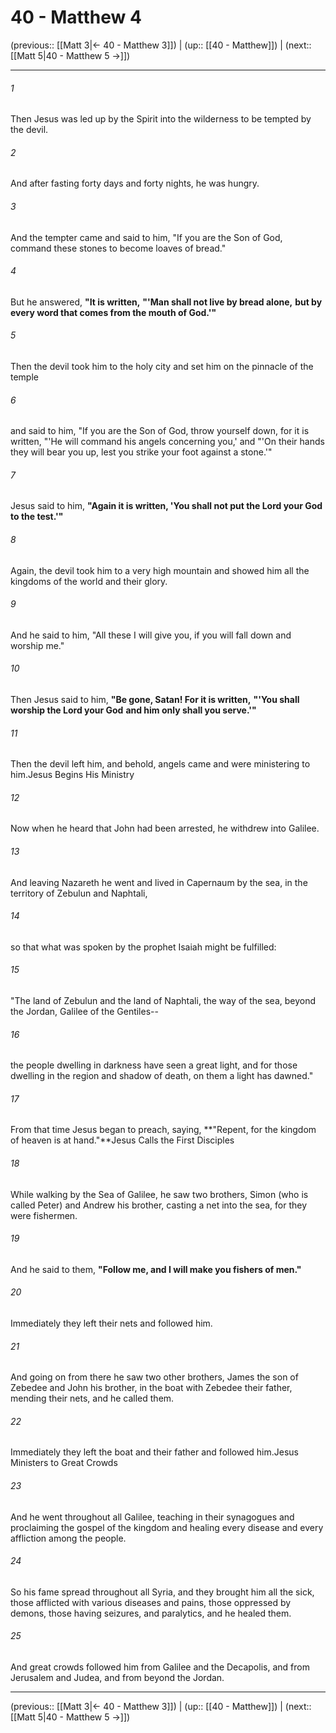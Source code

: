 # 40 - Matthew 4

(previous:: [[Matt 3|← 40 - Matthew 3]]) | (up:: [[40 - Matthew]]) | (next:: [[Matt 5|40 - Matthew 5 →]])

***


###### 1 
Then Jesus was led up by the Spirit into the wilderness to be tempted by the devil. 

###### 2 
And after fasting forty days and forty nights, he was hungry. 

###### 3 
And the tempter came and said to him, "If you are the Son of God, command these stones to become loaves of bread." 

###### 4 
But he answered, **"It is written,** **"'Man shall not live by bread alone,** **but by every word that comes from the mouth of God.'"** 

###### 5 
Then the devil took him to the holy city and set him on the pinnacle of the temple 

###### 6 
and said to him, "If you are the Son of God, throw yourself down, for it is written, "'He will command his angels concerning you,' and "'On their hands they will bear you up, lest you strike your foot against a stone.'" 

###### 7 
Jesus said to him, **"Again it is written, 'You shall not put the Lord your God to the test.'"** 

###### 8 
Again, the devil took him to a very high mountain and showed him all the kingdoms of the world and their glory. 

###### 9 
And he said to him, "All these I will give you, if you will fall down and worship me." 

###### 10 
Then Jesus said to him, **"Be gone, Satan! For it is written,** **"'You shall worship the Lord your God** **and him only shall you serve.'"** 

###### 11 
Then the devil left him, and behold, angels came and were ministering to him.Jesus Begins His Ministry 

###### 12 
Now when he heard that John had been arrested, he withdrew into Galilee. 

###### 13 
And leaving Nazareth he went and lived in Capernaum by the sea, in the territory of Zebulun and Naphtali, 

###### 14 
so that what was spoken by the prophet Isaiah might be fulfilled: 

###### 15 
"The land of Zebulun and the land of Naphtali, the way of the sea, beyond the Jordan, Galilee of the Gentiles-- 

###### 16 
the people dwelling in darkness have seen a great light, and for those dwelling in the region and shadow of death, on them a light has dawned." 

###### 17 
From that time Jesus began to preach, saying, **"Repent, for the kingdom of heaven is at hand."**Jesus Calls the First Disciples 

###### 18 
While walking by the Sea of Galilee, he saw two brothers, Simon (who is called Peter) and Andrew his brother, casting a net into the sea, for they were fishermen. 

###### 19 
And he said to them, **"Follow me, and I will make you fishers of men."** 

###### 20 
Immediately they left their nets and followed him. 

###### 21 
And going on from there he saw two other brothers, James the son of Zebedee and John his brother, in the boat with Zebedee their father, mending their nets, and he called them. 

###### 22 
Immediately they left the boat and their father and followed him.Jesus Ministers to Great Crowds 

###### 23 
And he went throughout all Galilee, teaching in their synagogues and proclaiming the gospel of the kingdom and healing every disease and every affliction among the people. 

###### 24 
So his fame spread throughout all Syria, and they brought him all the sick, those afflicted with various diseases and pains, those oppressed by demons, those having seizures, and paralytics, and he healed them. 

###### 25 
And great crowds followed him from Galilee and the Decapolis, and from Jerusalem and Judea, and from beyond the Jordan.

***

(previous:: [[Matt 3|← 40 - Matthew 3]]) | (up:: [[40 - Matthew]]) | (next:: [[Matt 5|40 - Matthew 5 →]])
